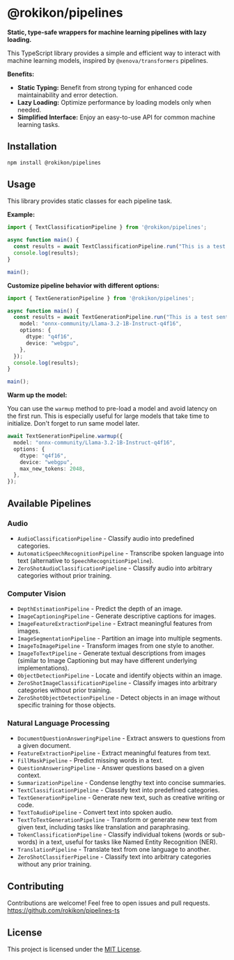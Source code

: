 # @rokikon/pipelines

**Static, type-safe wrappers for machine learning pipelines with lazy loading.**

This TypeScript library provides a simple and efficient way to interact with machine learning models, inspired by `@xenova/transformers` pipelines.

**Benefits:**

* **Static Typing:** Benefit from strong typing for enhanced code maintainability and error detection.
* **Lazy Loading:** Optimize performance by loading models only when needed.
* **Simplified Interface:** Enjoy an easy-to-use API for common machine learning tasks.

## Installation

```bash
npm install @rokikon/pipelines
```

## Usage

This library provides static classes for each pipeline task.

**Example:**

```typescript
import { TextClassificationPipeline } from '@rokikon/pipelines';

async function main() {
  const results = await TextClassificationPipeline.run("This is a test sentence.");
  console.log(results);
}

main();
```

**Customize pipeline behavior with different options:**

```typescript
import { TextGenerationPipeline } from '@rokikon/pipelines';

async function main() {
  const results = await TextGenerationPipeline.run("This is a test sentence", {
    model: "onnx-community/Llama-3.2-1B-Instruct-q4f16",
    options: {
      dtype: "q4f16",
      device: "webgpu",
    },
  });
  console.log(results);
}

main();
```

**Warm up the model:**

You can use the `warmup` method to pre-load a model and avoid latency on the first run. This is especially useful for large models that take time to initialize.
Don't forget to run same model later.

```typescript
await TextGenerationPipeline.warmup({
  model: "onnx-community/Llama-3.2-1B-Instruct-q4f16",
  options: {
    dtype: "q4f16",
    device: "webgpu",
    max_new_tokens: 2048,
  },
});
```

## Available Pipelines

### Audio

* `AudioClassificationPipeline` - Classify audio into predefined categories.
* `AutomaticSpeechRecognitionPipeline` - Transcribe spoken language into text (alternative to `SpeechRecognitionPipeline`).
* `ZeroShotAudioClassificationPipeline` - Classify audio into arbitrary categories without prior training.

### Computer Vision

* `DepthEstimationPipeline` - Predict the depth of an image.
* `ImageCaptioningPipeline` - Generate descriptive captions for images.
* `ImageFeatureExtractionPipeline` - Extract meaningful features from images.
* `ImageSegmentationPipeline` - Partition an image into multiple segments.
* `ImageToImagePipeline` - Transform images from one style to another.
* `ImageToTextPipeline` - Generate textual descriptions from images (similar to Image Captioning but may have different underlying implementations).
* `ObjectDetectionPipeline` - Locate and identify objects within an image.
* `ZeroShotImageClassificationPipeline` - Classify images into arbitrary categories without prior training.
* `ZeroShotObjectDetectionPipeline` - Detect objects in an image without specific training for those objects.

### Natural Language Processing

* `DocumentQuestionAnsweringPipeline` - Extract answers to questions from a given document.
* `FeatureExtractionPipeline` - Extract meaningful features from text.
* `FillMaskPipeline` - Predict missing words in a text.
* `QuestionAnsweringPipeline` - Answer questions based on a given context.
* `SummarizationPipeline` - Condense lengthy text into concise summaries.
* `TextClassificationPipeline` - Classify text into predefined categories.
* `TextGenerationPipeline` - Generate new text, such as creative writing or code.
* `TextToAudioPipeline` - Convert text into spoken audio.
* `TextToTextGenerationPipeline` - Transform or generate new text from given text, including tasks like translation and paraphrasing.
* `TokenClassificationPipeline` - Classify individual tokens (words or sub-words) in a text, useful for tasks like Named Entity Recognition (NER).
* `TranslationPipeline` - Translate text from one language to another.
* `ZeroShotClassifierPipeline` - Classify text into arbitrary categories without any prior training.


## Contributing

Contributions are welcome! Feel free to open issues and pull requests.
https://github.com/rokikon/pipelines-ts

## License

This project is licensed under the [MIT License](LICENSE).
